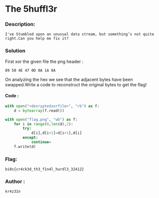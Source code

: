 # The 5huffl3r

### Description:
    I've Stumbled upon an unusual data stream, but something’s not quite right.Can you help me fix it?

### Solution

First xor the given file the png header :

`89 50 4E 47 0D 0A 1A 0A`

On analyzing the hex we see that the adjacent bytes have been swapped.Write a code to reconstruct the original bytes to get the flag!

#### Code :
```py
with open("<dexryptedxorfile>", "rb") as f:
    d = bytearray(f.read())

with open("flag.png", "wb") as f:
    for i in range(0,len(d),2):
        try:
            d[i],d[i+1]=d[i+1],d[i]
        except:
            continue=
    f.write(d)

```
### Flag:
``` bi0s{cr4ck3d_th3_f1n4l_hurdl3_32412} ```

### Author :
`kr4z31n`